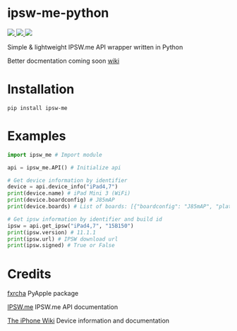 # ipsw-me-python
<a href="https://github.com/Vislate/ipsw-me-python/blob/main/LICENSE">
<img src="https://img.shields.io/github/license/Vislate/ipsw-me-python?style=for-the-badge">
</a>
<a href="https://pypi.org/project/ipsw-me/">
<img src="https://img.shields.io/static/v1?label=pypi&message=ipsw-me&color=blue&style=for-the-badge">
</a>
<a href="#">
<img src="https://img.shields.io/github/downloads/Vislate/ipsw-me-python/total?style=for-the-badge">
</a>

Simple & lightweight IPSW.me API wrapper written in Python

Better docmentation coming soon [wiki](https://github.com/Vislate/ipsw-me-python/wiki)

# Installation
`pip install ipsw-me`

# Examples
```py
import ipsw_me # Import module

api = ipsw_me.API() # Initialize api

# Get device information by identifier
device = api.device_info("iPad4,7")
print(device.name) # iPad Mini 3 (WiFi)
print(device.boardconfig) # J85mAP
print(device.boards) # List of boards: [{"boardconfig": "J85mAP", "platform": "s5l8960x", "cpid": 35168, "bdid": 50}]

# Get ipsw information by identifier and build id
ipsw = api.get_ipsw("iPad4,7", "15B150")
print(ipsw.version) # 11.1.1
print(ipsw.url) # IPSW download url
print(ipsw.signed) # True or False
```

# Credits
[fxrcha](https://github.com/fxrcha) PyApple package

[IPSW.me](https://ipswdownloads.docs.apiary.io/) IPSW.me API documentation

[The iPhone Wiki](https://www.theiphonewiki.com/wiki/Main_Page) Device information and documentation
